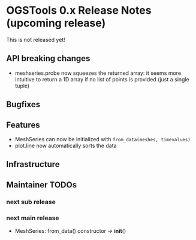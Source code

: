 # OGSTools 0.x Release Notes (upcoming release)

This is not released yet!

## API breaking changes

- meshseries.probe now squeezes the returned array: it seems more intuitive
  to return a 1D array if no list of points is provided (just a single tuple)

## Bugfixes

## Features

- MeshSeries can now be initialized with `from_data(meshes, timevalues)`
- plot.line now automatically sorts the data

## Infrastructure

## Maintainer TODOs

### next sub release

### next main release

- MeshSeries: from_data() constructor -> __init__()
